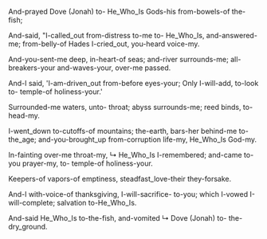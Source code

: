 
And-prayed Dove (Jonah) to- He_Who_Is Gods-his from-bowels-of the-fish;

And-said, 
"I-called_out from-distress to-me to- He_Who_Is, 
and-answered-me; 
from-belly-of Hades I-cried_out, 
you-heard voice-my.

And-you-sent-me deep, in-heart-of seas; 
and-river surrounds-me; 
all- breakers-your and-waves-your, over-me passed.

And-I said, 
'I-am-driven_out from-before eyes-your; 
Only I-will-add, to-look to- temple-of holiness-your.'

Surrounded-me waters, unto- throat; 
abyss surrounds-me; 
reed binds, to-head-my.

I-went_down to-cutoffs-of mountains; 
the-earth, bars-her behind-me to-the_age; 
and-you-brought_up from-corruption life-my, He_Who_Is God-my.

In-fainting over-me throat-my, 
↳ He_Who_Is I-remembered; 
and-came to-you prayer-my, 
to- temple-of holiness-your.

Keepers-of vapors-of emptiness, 
steadfast_love-their they-forsake.

And-I with-voice-of thanksgiving, I-will-sacrifice- to-you; 
which I-vowed I-will-complete; 
salvation to-He_Who_Is.

And-said He_Who_Is to-the-fish, 
and-vomited ↳ Dove (Jonah) to- the-dry_ground.
